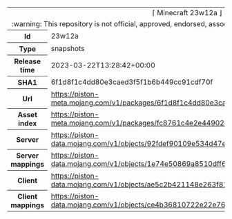 <html><table>
<tr><td colspan="2" align="center"><img width="0" height="0"><br/>⌈ Minecraft 23w12a ⌋<br/><img width="0" height="0"></td></tr>
<tr><td colspan="2" align="center"><img width="0" height="0"><br/>
:warning: This repository is not official, approved, endorsed, associated or connected with Mojang :warning:
<br/><img width="0" height="0"></td></tr>
<tr><th>Id</th><td>23w12a</td></tr>
<tr><th>Type</th><td>snapshots</td></tr>
<tr><th>Release time</th><td>2023-03-22T13:28:42+00:00</td></tr>
<tr><th>SHA1</th><td>6f1d8f1c4dd80e3caed3f5f1b6b449cc91cdf70f</td></tr>
<tr><th>Url</th><td><a href="https://piston-meta.mojang.com/v1/packages/6f1d8f1c4dd80e3caed3f5f1b6b449cc91cdf70f/23w12a.json">https://piston-meta.mojang.com/v1/packages/6f1d8f1c4dd80e3caed3f5f1b6b449cc91cdf70f/23w12a.json</a></td></tr>
<tr><th>Asset index</th><td><a href="https://piston-meta.mojang.com/v1/packages/fc8761c4e2e44902e5b938178543542f4c94bae9/3.json">https://piston-meta.mojang.com/v1/packages/fc8761c4e2e44902e5b938178543542f4c94bae9/3.json</a></td></tr>
<tr><th>Server</th><td><a href="https://piston-data.mojang.com/v1/objects/92fdef90109e534d47e378124ab86e2d6d7b3a42/server.jar">https://piston-data.mojang.com/v1/objects/92fdef90109e534d47e378124ab86e2d6d7b3a42/server.jar</a></td></tr>
<tr><th>Server mappings</th><td><a href="https://piston-data.mojang.com/v1/objects/1e74e50869a8510dff62dc2d78d57c81ca7363f9/server.txt">https://piston-data.mojang.com/v1/objects/1e74e50869a8510dff62dc2d78d57c81ca7363f9/server.txt</a></td></tr>
<tr><th>Client</th><td><a href="https://piston-data.mojang.com/v1/objects/ae5c2b421148e263f81720a1d5d14fbc3db45f53/client.jar">https://piston-data.mojang.com/v1/objects/ae5c2b421148e263f81720a1d5d14fbc3db45f53/client.jar</a></td></tr>
<tr><th>Client mappings</th><td><a href="https://piston-data.mojang.com/v1/objects/ce4b36810722e22e76c858dcf8edd09f15ea17a7/client.txt">https://piston-data.mojang.com/v1/objects/ce4b36810722e22e76c858dcf8edd09f15ea17a7/client.txt</a></td></tr>
</table></html>